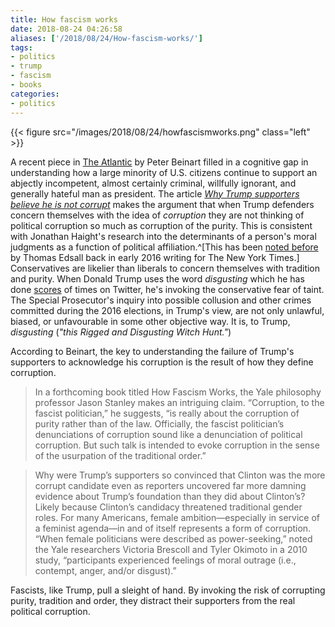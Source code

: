 ```yaml
---
title: How fascism works
date: 2018-08-24 04:26:58
aliases: ['/2018/08/24/How-fascism-works/']
tags:
- politics
- trump
- fascism
- books
categories:
- politics
---
```


{{< figure src="/images/2018/08/24/howfascismworks.png" class="left" >}}

A recent piece in [The Atlantic](https://www.theatlantic.com/) by Peter Beinart filled in a cognitive gap in understanding how a large minority of U.S. citizens continue to support an abjectly incompetent, almost certainly criminal, willfully ignorant, and generally hateful man as president. The article _[Why Trump supporters believe he is not corrupt](https://www.theatlantic.com/politics/archive/2018/08/what-trumps-supporters-think-of-corruption/568147/)_ makes the argument that when Trump defenders concern themselves with the idea of _corruption_ they are not thinking of political corruption so much as corruption of the purity. This is consistent with Jonathan Haight's research into the determinants of a person's moral judgments as a function of political affiliation.^[This has been [noted before](https://www.nytimes.com/2016/01/06/opinion/campaign-stops/purity-disgust-and-donald-trump.html) by Thomas Edsall back in early 2016 writing for The New York Times.] Conservatives are likelier than liberals to concern themselves with tradition and purity. When Donald Trump uses the word _disgusting_ which he has done [scores](http://www.trumptwitterarchive.com/archive/disgusting) of times on Twitter, he's invoking the conservative fear of taint. The Special Prosecutor's inquiry into possible collusion and other crimes committed during the 2016 elections, in Trump's view, are not only unlawful, biased, or unfavourable in some other objective way. It is, to Trump, _disgusting_ (_"this Rigged and Disgusting Witch Hunt."_)

According to Beinart, the key to understanding the failure of Trump's supporters to acknowledge his corruption is the result of how they define corruption.

> In a forthcoming book titled How Fascism Works, the Yale philosophy professor Jason Stanley makes an intriguing claim. “Corruption, to the fascist politician,” he suggests, “is really about the corruption of purity rather than of the law. Officially, the fascist politician’s denunciations of corruption sound like a denunciation of political corruption. But such talk is intended to evoke corruption in the sense of the usurpation of the traditional order.”

> Why were Trump’s supporters so convinced that Clinton was the more corrupt candidate even as reporters uncovered far more damning evidence about Trump’s foundation than they did about Clinton’s? Likely because Clinton’s candidacy threatened traditional gender roles. For many Americans, female ambition—especially in service of a feminist agenda—in and of itself represents a form of corruption. “When female politicians were described as power-seeking,” noted the Yale researchers Victoria Brescoll and Tyler Okimoto in a 2010 study, “participants experienced feelings of moral outrage (i.e., contempt, anger, and/or disgust).”

Fascists, like Trump, pull a sleight of hand. By invoking the risk of corrupting purity, tradition and order, they distract their supporters from the real political corruption.
